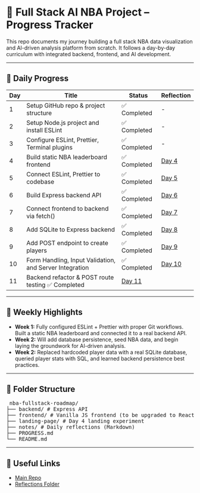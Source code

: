 # 🏀 Full Stack AI NBA Project – Progress Tracker

This repo documents my journey building a full stack NBA data visualization and AI-driven analysis platform from scratch. It follows a day-by-day curriculum with integrated backend, frontend, and AI development.

---

## 📅 Daily Progress

| Day | Title                                        | Status       | Reflection                        |
| --- | -------------------------------------------- | ------------ | --------------------------------- |
| 1   | Setup GitHub repo & project structure        | ✅ Completed | -                                 |
| 2   | Setup Node.js project and install ESLint     | ✅ Completed | -                                 |
| 3   | Configure ESLint, Prettier, Terminal plugins | ✅ Completed | -                                 |
| 4   | Build static NBA leaderboard frontend        | ✅ Completed | [Day 4](notes/day4-reflection.md) |
| 5   | Connect ESLint, Prettier to codebase         | ✅ Completed | [Day 5](notes/day5-reflection.md) |
| 6   | Build Express backend API                    | ✅ Completed | [Day 6](notes/day6-reflection.md) |
| 7   | Connect frontend to backend via fetch()      | ✅ Completed | [Day 7](notes/day7-reflection.md) |
| 8   | Add SQLite to Express backend                | ✅ Completed | [Day 8](notes/day8-reflection.md) |
| 9 | Add POST endpoint to create players | ✅ Completed | [Day 9](notes/day9-reflection.md) |
| 10  | Form Handling, Input Validation, and Server Integration | ✅ Completed | [Day 10](notes/day10-reflection.md) |
| 11 | Backend refactor & POST route testing ✅ Completed | [Day 11](notes/day11-reflection.md)|


---

## 🧠 Weekly Highlights

- **Week 1:** Fully configured ESLint + Prettier with proper Git workflows. Built a static NBA leaderboard and connected it to a real backend API.
- **Week 2:** Will add database persistence, seed NBA data, and begin laying the groundwork for AI-driven analysis.
- **Week 2:** Replaced hardcoded player data with a real SQLite database, queried player stats with SQL, and learned backend persistence best practices.

---

## 📂 Folder Structure

<pre> nba-fullstack-roadmap/ 
├── backend/ # Express API 
├── frontend/ # Vanilla JS frontend (to be upgraded to React) 
├── landing-page/ # Day 4 landing experiment 
├── notes/ # Daily reflections (Markdown) 
├── PROGRESS.md 
└── README.md 
</pre>

---

## 🔗 Useful Links

- [Main Repo](https://github.com/yemiajibola23/nba-fullstack-roadmap)
- [Reflections Folder](https://github.com/yemiajibola23/nba-fullstack-roadmap/tree/main/notes)
